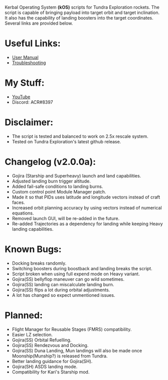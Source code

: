 Kerbal Operating System **(kOS)** scripts for Tundra Exploration rockets. 
The script is capable of bringing payload into target orbit and target inclination. 
It also has the capability of landing boosters into the target coordinates.
Several links are provided below.
 
# Useful Links:
- [User Manual](https://acr8133.github.io/TUNDRA-Launch-Script/manual)
- [Troubleshooting](https://acr8133.github.io/TUNDRA-Launch-Script/troubleshoot)

# My Stuff:
- [YouTube](https://www.youtube.com/channel/UCk_DBA5HwP1-caYMyhU4a5A)
- Discord: ACR#8397

# Disclaimer:
- The script is tested and balanced to work on 2.5x rescale system.
- Tested on Tundra Exploration's latest github release.

# Changelog (v2.0.0a):
- Gojira (Starship and Superheavy) launch and land capabilities.
- Adjusted landing burn trigger altitude.
- Added fail-safe conditions to landing burns.
- Custom control point Module Manager patch.
- Made it so that PIDs uses latitude and longitude vectors instead of craft faces.
- Increased orbit planning accuracy by using vectors instead of numerical equations.
- Removed launch GUI, will be re-added in the future.
- Re-added Trajectories as a dependency for landing while keeping Heavy landing capabilities.

# Known Bugs:
- Docking breaks randomly.
- Switching boosters during boostback and landing breaks the script. 
- Script broken when using full expend mode on Heavy variant.
- Gojira(SS) bellyflop maneuver can go wild sometimes.
- Gojira(SS) landing can miscalculate landing burn.
- Gojira(SS) flips a lot during orbital adjustments. 
- A lot has changed so expect unmentioned issues.

# Planned:
- Flight Manager for Reusable Stages (FMRS) compatibility.
- Easier LZ selection.
- Gojira(SS) Orbital Refuelling.
- Gojira(SS) Rendezvous and Docking.
- Gojira(SS) Duna Landing, Mun landings will also be made once Moonship(Munship?) is released from Tundra.
- Better landing guidance for Gojira(SH).
- Gojira(SH) ASDS landing mode.
- Compatibility for Kari's Starship mod.
